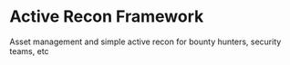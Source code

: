 # Active Recon Framework

Asset management and simple active recon for bounty hunters, security teams, etc